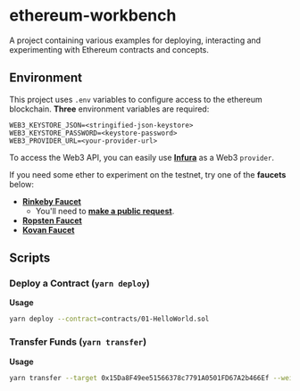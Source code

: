 # ethereum-workbench
A project containing various examples for deploying, interacting and experimenting with Ethereum contracts and concepts.

## Environment

This project uses `.env` variables to configure access to the ethereum blockchain. **Three** environment variables are required:

```
WEB3_KEYSTORE_JSON=<stringified-json-keystore>
WEB3_KEYSTORE_PASSWORD=<keystore-password>
WEB3_PROVIDER_URL=<your-provider-url>
```

To access the Web3 API, you can easily use [**Infura**](https://infura.io/) as a Web3 `provider`.

If you need some ether to experiment on the testnet, try one of the **faucets** below:

  - [**Rinkeby Faucet**](https://faucet.rinkeby.io/)
    - You'll need to [**make a public request**](https://twitter.com/cawfree/status/1297930888550981633).
  - [**Ropsten Faucet**](https://faucet.ropsten.be/)
  - [**Kovan Faucet**](https://faucet.kovan.network/)

## Scripts

### Deploy a Contract (`yarn deploy`)

**Usage**

```bash
yarn deploy --contract=contracts/01-HelloWorld.sol
```

### Transfer Funds (`yarn transfer`)

**Usage**

```bash
yarn transfer --target 0x15Da8F49ee51566378c7791A0501FD67A2b466Ef --wei 10000 --gasLimit 10000000
```
